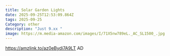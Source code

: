 ```yaml
---
title: Solar Garden Lights
date: 2025-09-25T12:53:09.864Z
tags: 2025-09-25
Category: other
description: "Just 9.xx "
image: https://m.media-amazon.com/images/I/71X5nw789eL._AC_SL1500_.jpg
---
```

https://amzlink.to/az0eBydi7A9LT
AD
